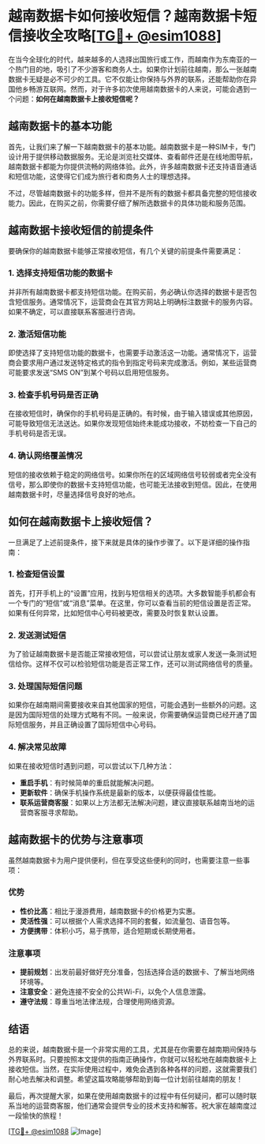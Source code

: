 # 越南数据卡如何接收短信？越南数据卡短信接收全攻略[[TG💪+ @esim1088](https://t.me/s/esim1088)]

在当今全球化的时代，越来越多的人选择出国旅行或工作，而越南作为东南亚的一个热门目的地，吸引了不少游客和商务人士。如果你计划前往越南，那么一张越南数据卡无疑是必不可少的工具。它不仅能让你保持与外界的联系，还能帮助你在异国他乡畅游互联网。然而，对于许多初次使用越南数据卡的人来说，可能会遇到一个问题：**如何在越南数据卡上接收短信呢？**

## 越南数据卡的基本功能

首先，让我们来了解一下越南数据卡的基本功能。越南数据卡是一种SIM卡，专门设计用于提供移动数据服务。无论是浏览社交媒体、查看邮件还是在线地图导航，越南数据卡都能为你提供流畅的网络体验。此外，许多越南数据卡还支持语音通话和短信功能，这使得它们成为旅行者和商务人士的理想选择。

不过，尽管越南数据卡的功能多样，但并不是所有的数据卡都具备完整的短信接收能力。因此，在购买之前，你需要仔细了解所选数据卡的具体功能和服务范围。

## 越南数据卡接收短信的前提条件

要确保你的越南数据卡能够正常接收短信，有几个关键的前提条件需要满足：

### 1. **选择支持短信功能的数据卡**
   并非所有越南数据卡都支持短信功能。在购买前，务必确认你选择的数据卡是否包含短信服务。通常情况下，运营商会在其官方网站上明确标注数据卡的服务内容。如果不确定，可以直接联系客服进行咨询。

### 2. **激活短信功能**
   即使选择了支持短信功能的数据卡，也需要手动激活这一功能。通常情况下，运营商会要求用户通过发送特定格式的指令到指定号码来完成激活。例如，某些运营商可能要求发送“SMS ON”到某个号码以启用短信服务。

### 3. **检查手机号码是否正确**
   在接收短信时，确保你的手机号码是正确的。有时候，由于输入错误或其他原因，可能导致短信无法送达。如果你发现短信始终未能成功接收，不妨检查一下自己的手机号码是否无误。

### 4. **确认网络覆盖情况**
   短信的接收依赖于稳定的网络信号。如果你所在的区域网络信号较弱或者完全没有信号，那么即使你的数据卡支持短信功能，也可能无法接收到短信。因此，在使用越南数据卡时，尽量选择信号良好的地点。

## 如何在越南数据卡上接收短信？

一旦满足了上述前提条件，接下来就是具体的操作步骤了。以下是详细的操作指南：

### 1. **检查短信设置**
   首先，打开手机上的“设置”应用，找到与短信相关的选项。大多数智能手机都会有一个专门的“短信”或“消息”菜单。在这里，你可以查看当前的短信设置是否正常。如果有任何异常，比如短信中心号码被更改，需要及时恢复默认设置。

### 2. **发送测试短信**
   为了验证越南数据卡是否能正常接收短信，可以尝试让朋友或家人发送一条测试短信给你。这样不仅可以检验短信功能是否正常工作，还可以测试网络信号的质量。

### 3. **处理国际短信问题**
   如果你在越南期间需要接收来自其他国家的短信，可能会遇到一些额外的问题。这是因为国际短信的处理方式略有不同。一般来说，你需要确保运营商已经开通了国际短信服务，并且正确设置了国际短信中心号码。

### 4. **解决常见故障**
   如果在接收短信时遇到问题，可以尝试以下几种方法：
   - **重启手机**：有时候简单的重启就能解决问题。
   - **更新软件**：确保手机操作系统是最新的版本，以便获得最佳性能。
   - **联系运营商客服**：如果以上方法都无法解决问题，建议直接联系越南当地的运营商客服寻求帮助。

## 越南数据卡的优势与注意事项

虽然越南数据卡为用户提供便利，但在享受这些便利的同时，也需要注意一些事项：

### 优势
- **性价比高**：相比于漫游费用，越南数据卡的价格更为实惠。
- **灵活性强**：可以根据个人需求选择不同的套餐，如流量包、语音包等。
- **方便携带**：体积小巧，易于携带，适合短期或长期使用者。

### 注意事项
- **提前规划**：出发前最好做好充分准备，包括选择合适的数据卡、了解当地网络环境等。
- **注意安全**：避免连接不安全的公共Wi-Fi，以免个人信息泄露。
- **遵守法规**：尊重当地法律法规，合理使用网络资源。

## 结语

总的来说，越南数据卡是一个非常实用的工具，尤其是在你需要在越南期间保持与外界联系时。只要按照本文提供的指南正确操作，你就可以轻松地在越南数据卡上接收短信。当然，在实际使用过程中，难免会遇到各种各样的问题，这就需要我们耐心地去解决和调整。希望这篇攻略能够帮助到每一位计划前往越南的朋友！

最后，再次提醒大家，如果在使用越南数据卡的过程中有任何疑问，都可以随时联系当地的运营商客服，他们通常会提供专业的技术支持和解答。祝大家在越南度过一段愉快的旅程！

[[TG💪+ @esim1088](https://t.me/s/esim1088) ![Image](https://i.postimg.cc/4NQfJmqS/Snipaste-2025-05-13-00-14-12.png)]